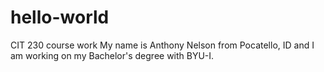 # hello-world
CIT 230 course work
My name is Anthony Nelson from Pocatello, ID and I am working on my Bachelor's degree with BYU-I.  
